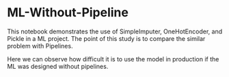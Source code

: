 # ML-Without-Pipeline

This notebook demonstrates the use of SimpleImputer, OneHotEncoder, and Pickle in a ML project. The point of this study is to compare the similar problem with Pipelines. 

Here we can observe how difficult it is to use the model in production if the ML was designed without pipelines. 
